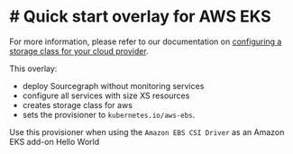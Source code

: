 # # Quick start overlay for AWS EKS

For more information, please refer to our documentation on [configuring a storage class for your cloud provider](https://docs.sourcegraph.com/admin/deploy/kubernetes/configure#configure-a-storage-class).

This overlay:

- deploy Sourcegraph without monitoring services
- configure all services with size XS resources
- creates storage class for aws
- sets the provisioner to `kubernetes.io/aws-ebs`.

Use this provisioner when using the `Amazon EBS CSI Driver` as an Amazon EKS add-on
Hello World

